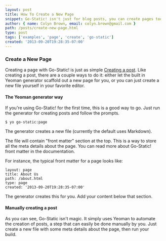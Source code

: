 ```yaml
---
layout: post
title: How To Create a New Page
snippet: Go-Static! isn't just for blog posts, you can create pages too!
author: { name: Colyn Brown, email: colyn.brown@gmail.com }
path: /posts/create-new-page.html
type: post
tags: ['examples', 'page', 'create', 'go-static']
created: '2013-09-20T19:28:35-07:00'
---
```


### Create a New Page

Creating a page with Go-Static! is just as simple [Creating a post](/posts/create-new-post.html). Like creating a post, there are a couple ways to do it: either let the built in Yeoman generator scaffold out a new page for you, or you can just create a new file yourself in your favorite editor.

#### The Yeoman generator way

If you're using Go-Static! for the first time, this is a good way to go. Just run the generator for creating posts and follow the prompts.

```
$ yo go-static:page
```

The generator creates a new file (currently the default uses Markdown).

The file will contain "front matter" section at the top. This is a way to store all the meta details about the page. You can read more about Go-Static! front matter in the documentation.

For instance, the typical front matter for a page looks like:

```
layout: page
title: About Us
path: /about.html
type: page
created: '2013-09-20T19:28:35-07:00'
```

The generator creates this for you. Add your content below that section.

#### Manually creating a post

As you can see, Go-Static isn't magic. It simply uses Yeoman to automate the creation of posts, a step that can easily be done manually by you. Just create a new file with some meta details about the page, then run your build.